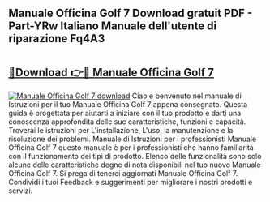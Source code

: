 ## Manuale Officina Golf 7 Download gratuit PDF - Part-YRw Italiano Manuale dell'utente di riparazione Fq4A3

# <h2><a href="http://dfcizx.blite.top/?on=Manuale+Officina+Golf+7">🔗Download 👉🔴 Manuale Officina Golf 7</a></h2>

[![Manuale Officina Golf 7 download](https://i.imgur.com/lujVjoI.png)](http://dfcizx.blite.top/?on=Manuale+Officina+Golf+7)
Ciao e benvenuto nel manuale di Istruzioni per il tuo Manuale Officina Golf 7 appena consegnato. Questa guida è progettata per aiutarti a iniziare con il tuo prodotto e darti una conoscenza approfondita delle sue caratteristiche, funzioni e capacità. Troverai le istruzioni per L'installazione, L'uso, la manutenzione e la risoluzione dei problemi. Manuale di Istruzioni per i professionisti Manuale Officina Golf 7 questo manuale è per i professionisti che hanno familiarità con il funzionamento dei tipi di prodotto. Elenco delle funzionalità sono solo alcune delle caratteristiche degne di nota disponibili nel tuo nuovo Manuale Officina Golf 7. Si prega di tenerci aggiornati Manuale Officina Golf 7. Condividi i tuoi Feedback e suggerimenti per migliorare i nostri prodotti e servizi.
